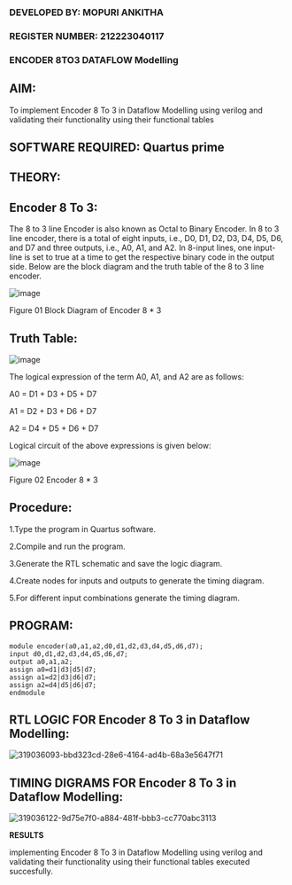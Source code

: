 ### DEVELOPED BY: MOPURI ANKITHA
### REGISTER NUMBER: 212223040117
### ENCODER 8TO3 DATAFLOW Modelling

## AIM:

To implement  Encoder 8 To 3 in Dataflow Modelling using verilog and validating their functionality using their functional tables

## SOFTWARE REQUIRED: Quartus prime

## THEORY:

## Encoder 8 To 3:

The 8 to 3 line Encoder is also known as Octal to Binary Encoder. In 8 to 3 line encoder, there is a total of eight inputs, i.e., D0, D1, D2, D3, D4, D5, D6, and D7 and three outputs, i.e., A0, A1, and A2. In 8-input lines, one input-line is set to true at a time to get the respective binary code in the output side. Below are the block diagram and the truth table of the 8 to 3 line encoder.

![image](https://github.com/naavaneetha/ENCODER8TO3DATAFLOW/assets/154305477/0bc242c1-eb9e-4c47-afe5-30428470efc3)

Figure 01  Block Diagram of Encoder 8 * 3

## Truth Table:

![image](https://github.com/naavaneetha/ENCODER8TO3DATAFLOW/assets/154305477/35496b14-ae6e-4cd1-9abd-d6736b576575)

The logical expression of the term A0, A1, and A2 are as follows:

A0 = D1 + D3 + D5 + D7

A1 = D2 + D3 + D6 + D7

A2 = D4 + D5 + D6 + D7

Logical circuit of the above expressions is given below:

![image](https://github.com/naavaneetha/ENCODER8TO3DATAFLOW/assets/154305477/95acaee6-c873-4c75-89eb-ef09fb158053)

Figure 02  Encoder 8 * 3

## Procedure:

1.Type the program in Quartus software.

2.Compile and run the program.

3.Generate the RTL schematic and save the logic diagram.

4.Create nodes for inputs and outputs to generate the timing diagram.

5.For different input combinations generate the timing diagram.

## PROGRAM:
```
module encoder(a0,a1,a2,d0,d1,d2,d3,d4,d5,d6,d7);
input d0,d1,d2,d3,d4,d5,d6,d7;
output a0,a1,a2;
assign a0=d1|d3|d5|d7;
assign a1=d2|d3|d6|d7;
assign a2=d4|d5|d6|d7;
endmodule
```
## RTL LOGIC FOR Encoder 8 To 3 in Dataflow Modelling:
![319036093-bbd323cd-28e6-4164-ad4b-68a3e5647f71](https://github.com/Keerthana-VJ/ENCODER8TO3DATAFLOW/assets/149347704/751cff35-8d5a-4757-8ed7-0aa51f1689e9)


## TIMING DIGRAMS FOR Encoder 8 To 3 in Dataflow Modelling:
![319036122-9d75e7f0-a884-481f-bbb3-cc770abc3113](https://github.com/Keerthana-VJ/ENCODER8TO3DATAFLOW/assets/149347704/38557d7c-a6bc-4803-a72a-1a674c121f37)

**RESULTS**

implementing Encoder 8 To 3 in Dataflow Modelling using verilog and validating their functionality using their functional tables executed succesfully.




